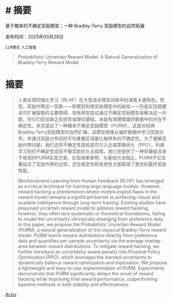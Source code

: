 # # 摘要
基于概率的不确定奖励模型：一种 Bradley-Terry 奖励模型的自然拓展

发布时间：2025年03月28日

`LLM理论` `人工智能`

> Probabilistic Uncertain Reward Model: A Natural Generalization of Bradley-Terry Reward Model

# 摘要

> 人类反馈的强化学习（RLHF）在大型语言模型训练中扮演着关键角色。然而，奖励作弊这一现象——即模型利用奖励模型中的缺陷——仍是实现稳健且可扩展智能的主要障碍。现有研究尝试通过不确定奖励模型来解决这一问题，但它们往往缺乏系统性或理论基础，未能有效建模偏好数据中的内在不确定性。本文提出了一种概率不确定奖励模型（PURM），这是对经典Bradley-Terry奖励模型的自然扩展。该模型直接从偏好数据中学习奖励分布，并通过奖励分布间的平均重叠区域量化每样本的不确定性。为了缓解奖励作弊问题，我们还将不确定性感知惩罚引入近端策略优化（PPO），利用学习到的不确定性动态平衡奖励优化与探索。我们还提供了一种轻量级且易于使用的PURM实现方案。实验结果表明，与基线方法相比，PURM不仅显著延迟了奖励作弊的出现，还在稳定性和有效性方面取得了更优的最终奖励性能。

> Reinforcement Learning from Human Feedback (RLHF) has emerged as a critical technique for training large language models. However, reward hacking-a phenomenon where models exploit flaws in the reward model-remains a significant barrier to achieving robust and scalable intelligence through long-term training. Existing studies have proposed uncertain reward model to address reward hacking, however, they often lack systematic or theoretical foundations, failing to model the uncertainty intrinsically emerging from preference data. In this paper, we propose the Probabilistic Uncertain Reward Model (PURM), a natural generalization of the classical Bradley-Terry reward model. PURM learns reward distributions directly from preference data and quantifies per-sample uncertainty via the average overlap area between reward distributions. To mitigate reward hacking, we further introduce an uncertainty-aware penalty into Proximal Policy Optimization (PPO), which leverages the learned uncertainty to dynamically balance reward optimization and exploration. We propose a lightweight and easy-to-use implementation of PURM. Experiments demonstrate that PURM significantly delays the onset of reward hacking while improving final reward performance, outperforming baseline methods in both stability and effectiveness.

[Arxiv](https://arxiv.org/abs/2503.22480)